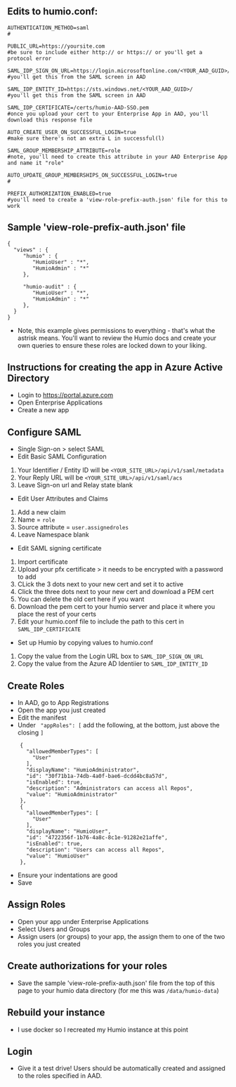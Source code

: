 ## Edits to humio.conf:
```
AUTHENTICATION_METHOD=saml
#

PUBLIC_URL=https://yoursite.com
#be sure to include either http:// or https:// or you'll get a protocol error

SAML_IDP_SIGN_ON_URL=https://login.microsoftonline.com/<YOUR_AAD_GUID>/saml2
#you'll get this from the SAML screen in AAD

SAML_IDP_ENTITY_ID=https://sts.windows.net/<YOUR_AAD_GUID>/
#you'll get this from the SAML screen in AAD

SAML_IDP_CERTIFICATE=/certs/humio-AAD-SSO.pem
#once you upload your cert to your Enterprise App in AAD, you'll download this response file 

AUTO_CREATE_USER_ON_SUCCESSFUL_LOGIN=true
#make sure there's not an extra L in successful(l)

SAML_GROUP_MEMBERSHIP_ATTRIBUTE=role
#note, you'll need to create this attribute in your AAD Enterprise App and name it "role"

AUTO_UPDATE_GROUP_MEMBERSHIPS_ON_SUCCESSFUL_LOGIN=true
#

PREFIX_AUTHORIZATION_ENABLED=true
#you'll need to create a 'view-role-prefix-auth.json' file for this to work
```

## Sample 'view-role-prefix-auth.json' file
```
{
  "views" : {
     "humio" : {
        "HumioUser" : "*",
        "HumioAdmin" : "*"
     },
      
     "humio-audit" : {
        "HumioUser" : "*",
        "HumioAdmin" : "*"
     },
  }
}
```
* Note, this example gives permissions to everything - that's what the astrisk means. You'll want to review the Humio docs and create your own queries to ensure these roles are locked down to your liking. 

## Instructions for creating the app in Azure Active Directory
* Login to https://portal.azure.com
* Open Enterprise Applications
* Create a new app
## Configure SAML
* Single Sign-on > select SAML
* Edit Basic SAML Configuration
1. Your Identifier / Entity ID will be `<YOUR_SITE_URL>/api/v1/saml/metadata`
2. Your Reply URL will be `<YOUR_SITE_URL>/api/v1/saml/acs`
3. Leave Sign-on url and Relay state blank
* Edit User Attributes and Claims
1. Add a new claim
2. Name = `role`
3. Source attribute = `user.assignedroles`
4. Leave Namespace blank
* Edit SAML signing certificate
1. Import certificate
2. Upload your pfx certificate > it needs to be encrypted with a password to add
3. CLick the 3 dots next to your new cert and set it to active
4. Click the three dots next to your new cert and download a PEM cert
5. You can delete the old cert here if you want
6. Download the pem cert to your humio server and place it where you place the rest of your certs
7. Edit your humio.conf file to include the path to this cert in `SAML_IDP_CERTIFICATE`
* Set up Humio by copying values to humio.conf
1. Copy the value from the Login URL box to `SAML_IDP_SIGN_ON_URL`
2. Copy the value from the Azure AD Identiier to `SAML_IDP_ENTITY_ID`
## Create Roles
* In AAD, go to App Registrations
* Open the app you just created
* Edit the manifest
* Under ` "appRoles": [` add the following, at the bottom, just above the closing `]`
```
    {
      "allowedMemberTypes": [
        "User"
      ],
      "displayName": "HumioAdministrator",
      "id": "30f71b1a-74db-4a0f-bae6-dcdd4bc8a57d",
      "isEnabled": true,
      "description": "Administrators can access all Repos",
      "value": "HumioAdministrator"
    },
    {
      "allowedMemberTypes": [
        "User"
      ],
      "displayName": "HumioUser",
      "id": "4722356f-1b76-4a8c-8c1e-91282e21affe",
      "isEnabled": true,
      "description": "Users can access all Repos",
      "value": "HumioUser"
    },
```
* Ensure your indentations are good
* Save
## Assign Roles
* Open your app under Enterprise Applications
* Select Users and Groups
* Assign users (or groups) to your app, the assign them to one of the two roles you just created
## Create authorizations for your roles
* Save the sample 'view-role-prefix-auth.json' file from the top of this page to your humio data directory (for me this was `/data/humio-data`)
## Rebuild your instance
* I use docker so I recreated my Humio instance at this point
## Login
* Give it a test drive! Users should be automatically created and assigned to the roles specified in AAD.
